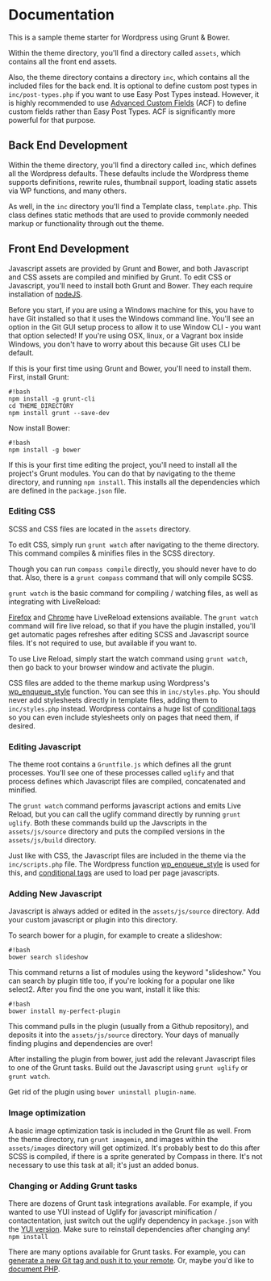 # Documentation

This is a sample theme starter for Wordpress using Grunt & Bower.

Within the theme directory, you'll find a directory called `assets`, which contains all the front end assets.

Also, the theme directory contains a directory `inc`, which contains all the included files for the back end. It is optional to define custom post types in `inc/post-types.php` if you want to use Easy Post Types instead. However, it is highly recommended to use [Advanced Custom Fields](http://wordpress.org/plugins/advanced-custom-fields) (ACF) to define custom fields rather than Easy Post Types. ACF is significantly more powerful for that purpose.

## Back End Development

Within the theme directory, you'll find a directory called `inc`, which defines all the Wordpress defaults. These defaults include the Wordpress theme supports definitions, rewrite rules, thumbnail support, loading static assets via WP functions, and many others.

As well, in the `inc` directory you'll find a Template class, `template.php`. This class defines static methods that are used to provide commonly needed markup or functionality through out the theme.


## Front End Development

Javascript assets are provided by Grunt and Bower, and both Javascript and CSS assets are compiled and minified by Grunt. To edit CSS or Javascript, you'll need to install both Grunt and Bower. They each require installation of [nodeJS](http://nodejs.org/). 

Before you start, if you are using a Windows machine for this, you have to have Git installed so that it uses the Windows command line. You'll see an option in the Git GUI setup process to allow it to use Window CLI - you want that option selected! If you're using OSX, linux, or a Vagrant box inside Windows, you don't have to worry about this because Git uses CLI be default.

If this is your first time using Grunt and Bower, you'll need to install them. First, install Grunt:


```
#!bash
npm install -g grunt-cli
cd THEME_DIRECTORY
npm install grunt --save-dev

```
Now install Bower:

```
#!bash
npm install -g bower

```

If this is your first time editing the project, you'll need to install all the project's Grunt modules. You can do that by navigating to the theme directory, and running `npm install`. This installs all the dependencies which are defined in the `package.json` file. 

### Editing CSS 

SCSS and CSS files are located in the `assets` directory.

To edit CSS, simply run `grunt watch` after navigating to the theme directory. This command compiles & minifies files in the SCSS directory. 

Though you can run `compass compile` directly, you should never have to do that. Also, there is a `grunt compass` command that will only compile SCSS.

`grunt watch` is the basic command for compiling / watching files, as well as integrating with LiveReload:

[Firefox](http://feedback.livereload.com/knowledgebase/articles/86242-how-do-i-install-and-use-the-browser-extensions-) and [Chrome](https://chrome.google.com/webstore/detail/livereload/jnihajbhpnppcggbcgedagnkighmdlei?hl=en) have LiveReload extensions available. The `grunt watch` command will fire live reload, so that if you have the plugin installed, you'll get automatic pages refreshes after editing SCSS and Javascript source files. It's not required to use, but available if you want to.

To use Live Reload, simply start the watch command using `grunt watch`, then go back to your browser window and activate the plugin.

CSS files are added to the theme markup using Wordpress's [wp_enqueue_style](http://codex.wordpress.org/Function_Reference/wp_enqueue_style) function. You can see this in `inc/styles.php`. You should never add stylesheets directly in template files, adding them to `inc/styles.php` instead. Wordpress contains a huge list of [conditional tags](http://codex.wordpress.org/Conditional_Tags) so you can even include stylesheets only on pages that need them, if desired.

### Editing Javascript

The theme root contains a `Gruntfile.js` which defines all the grunt processes. You'll see one of these processes called `uglify` and that process defines which Javascript files are compiled, concatenated and minified.

The `grunt watch` command performs javascript actions and emits Live Reload, but you can call the uglify command directly by running `grunt uglify`. Both these commands build up the Javscripts in the `assets/js/source` directory and puts the compiled versions in the `assets/js/build` directory.

Just like with CSS, the Javascript files are included in the theme via the `inc/scripts.php` file. The Wordpress function [wp_enqueue_style](http://codex.wordpress.org/Function_Reference/wp_enqueue_script) is used for this, and [conditional tags](http://codex.wordpress.org/Conditional_Tags) are used to load per page javascripts.

### Adding New Javascript

Javascript is always added or edited in the `assets/js/source` directory. Add your custom javascript or plugin into this directory.

To search bower for a plugin, for example to create a slideshow:

```
#!bash
bower search slideshow

```
This command returns a list of modules using the keyword "slideshow." You can search by plugin title too, if you're looking for a popular one like select2. After you find the one you want, install it like this:

```
#!bash
bower install my-perfect-plugin

```
This command pulls in the plugin (usually from a Github repository), and deposits it into the `assets/js/source` directory. Your days of manually finding plugins and dependencies are over!

After installing the plugin from bower, just add the relevant Javascript files to one of the Grunt tasks. Build out the Javascript using `grunt uglify` or `grunt watch`.

Get rid of the plugin using `bower uninstall plugin-name`.

### Image optimization

A basic image optimization task is included in the Grunt file as well. From the theme directory, run `grunt imagemin`, and images within the `assets/images` directory will get optimized. It's probably best to do this after SCSS is compiled, if there is a sprite generated by Compass in there. It's not necessary to use this task at all; it's just an added bonus.

### Changing or Adding Grunt tasks

There are dozens of Grunt task integrations available. For example, if you wanted to use YUI instead of Uglify for javascript minification / contactentation, just switch out the uglify dependency in `package.json` with the [YUI version](https://npmjs.org/package/grunt-yui-contrib). Make sure to reinstall dependencies after changing any! `npm install`

There are many options available for Grunt tasks. For example, you can [generate a new Git tag and push it to your remote](https://npmjs.org/package/grunt-git-remote-tag). Or, maybe you'd like to [document PHP](https://npmjs.org/package/grunt-phpdocumentor).